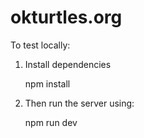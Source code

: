 # okturtles.org

To test locally:

1. Install dependencies

   npm install

2. Then run the server using:

   npm run dev
